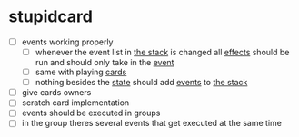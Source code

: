 # stupidcard
 
- [ ] events working properly
    - [ ] whenever the event list in [the stack](zones/subzones/subevents/zoneEventStack.py) is changed all [effects](effects) should be run and should only take in the [event](events)
    - [ ] same with playing [cards](cards)
    - [ ] nothing besides the [state](states\state.py) should add [events](events) to [the stack](zones/subzones/subevents/zoneEventStack.py)
- [ ] give cards owners
- [ ] scratch card implementation
- [ ] events should be executed in groups
- [ ] in the group theres several events that get executed at the same time 
